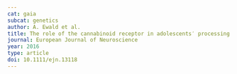 ```yaml
---
cat: gaia
subcat: genetics
author: A. Ewald et al.
title: The role of the cannabinoid receptor in adolescents′ processing of facial expressions
journal: European Journal of Neuroscience
year: 2016
type: article
doi: 10.1111/ejn.13118
---
```

